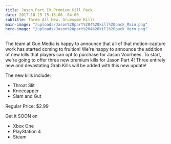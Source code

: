 ```yaml
---
title: Jason Part IV Premium Kill Pack
date: 2017-10-25 15:13:00 -04:00
subtitle: Three All New, Gruesome Kills
main-image: "/uploads/Jason%20part%204%20kill%20pack_Main.png"
hero-image: "/uploads/Jason%20part%204%20kill%20pack_Hero.png"
---
```


The team at Gun Media is happy to announce that all of that motion-capture work has started coming to fruition! We're happy to announce the addition of new kills that players can opt to purchase for Jason Voorhees. To start, we're going to offer three new premium kills for Jason Part 4! Three entirely new and devastating Grab Kills will be added with this new update!

The new kills include: 
* Throat Slit
* Kneecapper
* Slam and Gut

Regular Price: $2.99

Get it SOON on
* Xbox One
* PlayStation 4
* Steam